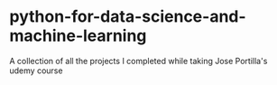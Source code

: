 # python-for-data-science-and-machine-learning

A collection of all the projects I completed while taking Jose Portilla's udemy course
